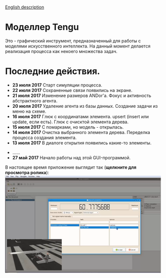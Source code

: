 [English description](README.md)

# Моделлер Tengu

Это - графический инструмент, предназначенный для работы с моделями искусственного интеллекта. На данный момент
делается реализация процесса как некоего множества задач. 

# Последние действия.

- **23 июля 2017** Старт симуляции процесса.
- **22 июля 2017** Сохраненные связи появились на экране.
- **21 июля 2017** Изменение размеров ANDor'а. Фокус и активность абстрактного агента.
- **20 июля 2017** Удаление агента из базы данных. Создание задачи из меню на схеме.
- **16 июля 2017** Глюк с координатами элемента. upsert (insert или update, если есть). Глюк с очисктой элемента дерева.
- **15 июля 2017** С помарками, но модель - открылась.
- **14 июля 2017** Очистка выбранного элемента дерева. Переделка процесса создания элемента.
- **13 июля 2017** В диалоге открытия появились какие-то элементы.
<!--
- **12 июля 2017** Сообщение об ошибках.
- **11 июля 2017** Индекс в монге - создался автоматически. Все грязно, но задачи и процессы записываются в собственных коллекциях.
- **08 июля 2017** Индексы монги (не закончил).
- **07 июля 2017** Записал "самоходку" в базу данных.
- **06 июля 2017** Графическое представление процесса. Графические координаты перенесены в AbstractEntity.
- **05 июля 2017** Ввод класса SproutableAgent. Создание некоторых агентов из контекстного меню дерева структуры.
- **04 июля 2017** Глюк с очисткой сцены. Автоматические имена для задач и sprout'ов.
- **03 июль 2017** Режим выполнения для графического элемента связи. Осиротевший sprout.
- **02 июль 2017** Подписка sprout'а на внешний сигнал.
- **30 июня 2017** Заполнение списка "росточков", подписка "ростка" на его сигнал.
- **28 июня 2017** Списки процессов и задач в диалоге свойств "росточка". 
- **27 июня 2017** Заместитель Sprout'а для процесса симуляции.
- **26 июня 2017** Процесс симуляции в X-Plane.
- **24 июня 2017** Диалог свойств sprout'а. Древовидная структура рабочего пространства.
- **23 июня 2017** Добавлено "человеческое имя". Выбор связей ("росточков"). Ограничения в "ростках".
- **22 июнь 2017** Баг с очисткой сцены. Переделана схема наследования элементов со связями.
- **21 июнь 2017** Переделана отрисовка "росточка". Выбор типа и угла наклона "росточка". Связи сверху и снизу задачи.
- **20 июнь 2017** Перемещение связи вместе с задачей. Изменение режима выполнения элемента.
- **19 июнь 2017** Прекращение создания связи - Escape'ом. Носики для стрелок.
- **18 июнь 2017** Элементы ANDor, ORer. Измерение имени задачи. Переделанный метод рисования. Создание связи (не закончено).
- **17 июня 2017** Нарисован элемент "окончание процесса". Передвижение элементов на схеме. Событие сброса на схему. Тулбар "файлы".
- **16 июня 2017** SchemaView начала принимать событие таскания. Создан элемент "Начало процесса".
- **14 июня 2017** Добавлен интерфейс хранимого объекта.
- **13 июня 2017** Добавил событие перетаскивания в тулбар библиотеки, начал делать запись в монго. Фейковую задачу записал в монго.
- **12 июня 2017** Добавил XPlaneAgent и XPlaneAgentItem как постоянно существующие невидимые элементы для
    обеспечения процесса симуляции. Добавил кнопки изменения режимов выполнения модели и управления симуляцией.
    Цвета фона для свойств агентов. Заготовка тулбара с библиотечными элементами.
- **11 июня 2017** Добавил MVC-связку со свойствами. На экране появились первые свойства "сущностей".
-->
- ......
- **27 май 2017** Начало работы над этой GUI-программой.

В настоящее время приложение выглядит так (**щелкните для просмотра ролика**):
[![Текущий вид](pictures/today.png)](https://youtu.be/5uBr2-cMb1g)



